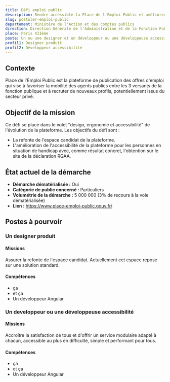 ```yaml
---
title: Défi emploi public
description: Rendre accessible la Place de l'Emploi Public et améliorer le parcours candidat
slug: postuler-emploi-public
departement: Ministère de l'Action et des comptes publics
direction: Direction Générale de l'Administration et de la Fonction Publique
place: Paris XIIème
poste: Un ou une designer et un développeur ou une développeuse accessibilité
profil1: Designer produit
profil2: Développeur accessibilité
---
```


## Contexte
Place de l'Emploi Public est la plateforme de publication des offres d'emploi qui vise à favoriser la mobilité des agents publics entre les 3 versants de la fonction publique et à recruter de nouveaux profils, potentiellement issus du secteur privé.

## Objectif de la mission
Ce défi se place dans le volet "design, ergonomie et accessibilité" de l'évolution de la plateforme. Les objectifs du défi sont :
- La refonte de l'espace candidat de la plateforme. 
- L'amélioration de l'accessibilité de la plateforme pour les personnes en situation de handicap avec, comme résultat concret, l'obtention sur le site de la déclaration RGAA.

## État actuel de la démarche
- **Démarche dématérialisée :** Oui
- **Catégorie de public concerné :** Particuliers
- **Volumétrie de la démarche :** 5 000 000 (3% de recours à la voie dématérialisée)
- **Lien :** https://www.place-emploi-public.gouv.fr/

## Postes à pourvoir

### Un designer produit
#### Missions
Assurer la refonte de l'espace candidat. Actuellement cet espace repose sur une solution standard.

#### Compétences
- ça
- et ça
- Un développeur Angular

### Un developpeur ou une développeuse accessibilité
#### Missions
Accroître la satisfaction de tous et d'offrir un service modulaire adapté à chacun, accessible au plus en difficulté, simple et performant pour tous.

#### Compétences
- ça
- et ça
- Un développeur Angular
